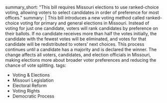 summary_short: "This bill requires Missouri elections to use ranked-choice voting, allowing voters to select candidates in order of preference for most offices."
summary: |
  This bill introduces a new voting method called ranked-choice voting for primary and general elections in Missouri. Instead of voting for just one candidate, voters will rank candidates by preference on their ballots. If no candidate receives more than half the votes initially, the candidate with the fewest votes will be eliminated, and votes for that candidate will be redistributed to voters’ next choices. This process continues until a candidate has a majority and is declared the winner. The change affects all voters, candidates, and election officials in Missouri, making elections more about broader voter preferences and reducing the chance of vote splitting.
tags:
  - Voting & Elections
  - Missouri Legislation
  - Electoral Reform
  - Voting Rights
  - Democratic Process
